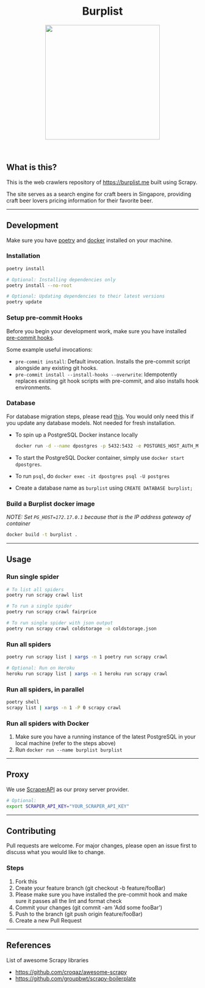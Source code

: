 <h1 align="center"><strong>Burplist</strong></h1>

<p align="center">
  <img width="300" height="300" src="https://media.giphy.com/media/3o85xjSETVG3OpPyx2/giphy.gif">
</p>
<br />

## What is this?

This is the web crawlers repository of https://burplist.me built using Scrapy.

The site serves as a search engine for craft beers in Singapore, providing craft beer lovers pricing information for their favorite beer.

---

## Development

Make sure you have [poetry](https://python-poetry.org/docs/#installation) and [docker](https://www.docker.com/) installed on your machine.

### Installation

```sh
poetry install

# Optional: Installing dependencies only
poetry install --no-root

# Optional: Updating dependencies to their latest versions
poetry update
```

### Setup pre-commit Hooks

Before you begin your development work, make sure you have installed [pre-commit hooks](https://pre-commit.com/index.html#installation).

Some example useful invocations:

-   `pre-commit install`: Default invocation. Installs the pre-commit script alongside any existing git hooks.
-   `pre-commit install --install-hooks --overwrite`: Idempotently replaces existing git hook scripts with pre-commit, and also installs hook environments.

### Database

For database migration steps, please read [this](alembic/README.md). You would only need this if you update any database models. Not needed for fresh installation.

-   To spin up a PostgreSQL Docker instance locally

    ```sh
    docker run -d --name dpostgres -p 5432:5432 -e POSTGRES_HOST_AUTH_METHOD=trust postgres:latest
    ```

-   To start the PostgreSQL Docker container, simply use `docker start dpostgres`.
-   To run `psql`, do `docker exec -it dpostgres psql -U postgres`
-   Create a database name as `burplist` using `CREATE DATABASE burplist;`

### Build a Burplist docker image

_NOTE: Set `PG_HOST=172.17.0.1` because that is the IP address gateway of container_

```sh
docker build -t burplist .
```

---

## Usage

### Run single spider

```sh
# To list all spiders
poetry run scrapy crawl list

# To run a single spider
poetry run scrapy crawl fairprice

# To run single spider with json output
poetry run scrapy crawl coldstorage -o coldstorage.json
```

### Run all spiders

```sh
poetry run scrapy list | xargs -n 1 poetry run scrapy crawl

# Optional: Run on Heroku
heroku run scrapy list | xargs -n 1 heroku run scrapy crawl
```

### Run all spiders, in parallel

```sh
poetry shell
scrapy list | xargs -n 1 -P 0 scrapy crawl
```

### Run all spiders with Docker

1. Make sure you have a running instance of the latest PostgreSQL in your local machine (refer to the steps above)
2. Run `docker run --name burplist burplist`

---

## Proxy

We use [ScraperAPI](https://www.scraperapi.com/) as our proxy server provider.

```sh
# Optional:
export SCRAPER_API_KEY="YOUR_SCRAPER_API_KEY"
```

---

## Contributing

Pull requests are welcome. For major changes, please open an issue first to discuss what you would like to change.

### Steps

1. Fork this
2. Create your feature branch (git checkout -b feature/fooBar)
3. Please make sure you have installed the pre-commit hook and make sure it passes all the lint and format check
4. Commit your changes (git commit -am 'Add some fooBar')
5. Push to the branch (git push origin feature/fooBar)
6. Create a new Pull Request

---

## References

List of awesome Scrapy libraries

-   https://github.com/croqaz/awesome-scrapy
-   https://github.com/groupbwt/scrapy-boilerplate
